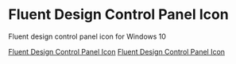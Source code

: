 # Fluent Design Control Panel Icon
Fluent design control panel icon for Windows 10

[Fluent Design Control Panel Icon](https://preview.redd.it/3roe5mmxjeu61.png?width=4465&format=png&auto=webp&s=14709a7a50d59d06f694e973db267f2fdf2a65cd)
[Fluent Design Control Panel Icon](https://preview.redd.it/r4axpuu2keu61.png?width=436&format=png&auto=webp&s=f7eeaee52901e045150d7f9cfe9be06c60a931d3)
